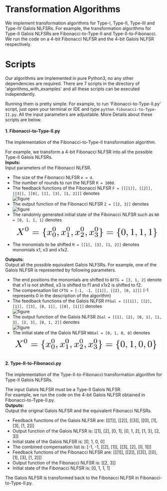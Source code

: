 # Transformation Algorithms
We implement transformation algorithms for Type-I, Type-II, Type-III and Type-IV Galois NLFSRs.
For example, the transformation algorithms for Type-II Galois NLFSRs are Fibonacci-to-Type-II and 
Type-II-to-Fibonacci. We run the code on a 4-bit Fibonacci 
NLFSR and the 4-bit Galois NLFSR respectively.

# Scripts
Our algorithms are implemented in pure Python3, no any other
dependencies are required. There are 7 scripts in the directory
of 'algorithms_with_examples' and all these scripts can be executed independently.

Running them is pretty simple. For example, to run 'Fibonacci-to-Type-II.py' script, just
open your terminal or IDE and type `python Fibonacci-to-Type-II.py`. All the input
parameters are adjustable. More Details about these scripts are below.

#### 1. Fibonacci-to-Type-II.py
The implementation of the Fibonacci-to-Type-II transformation algorithm. <br>

For example, we transform a 4-bit Fibonacci NLFSR into all the possible
Type-II Galois NLFSRs. <br>
**Inputs:** <br>
Input parameters of the Fibonacci NLFSR. <br>
* The size of the Fibonacci NLFSR `n = 4`.
* The number of rounds to run the NLFSR `R = 1000`.
* The feedback functions of the Fibonacci NLFSR
`F = [[[1]], [[2]], [[3]], [[0], [1], [3], [1, 2]]]` denotes <br>
![figure](figures/fig_8.png) <br>
* The output function of the Fibonacci NLFSR `Z = [[2, 3]]` denotes <br>
![figure](figures/fig_9.png) <br>
* The randomly generated initial state of the Fibonacci NLFSR such as
`N0 = [0, 1, 1, 1]` denotes <br>
![figure](figures/fig_3.png) <br>
* The monomials to be shifted `M = [[1], [3], [1, 2]]` denotes monomials
x1, x3 and x1x2.

**Outputs:** <br>
Output all the possible equivalent Galois NLFSRs. For example, one of
the Galois NLFSR is represented by following parameters. <br>
* The end positions the monomials are shifted to `BFTG = [3, 1, 2]`
denote that x1 is not shifted, x3 is shifted to f1 and x1x2 is shifted to f2. <br>
* The compensation list `CFTG = [-1, -1, [[1]], [[2], [0, 1]]]` (-1 represents 0 in the description of the algorithm) <br>
* The feedback functions of the Galois NLFSR
`FFGal = [[[1]], [[2], [1]], [[3], [0, 1]], [[0], [1]]]` denotes <br>
![figure](figures/fig_10.png) <br>
* The output function of the Galois NLFSR `ZGal = [[1], [2], [0, 1], [1, 3], [2, 3], [0, 1, 2]]` denotes <br>
![figure](figures/fig_11.png) <br>
* The initial state of the Galois NLFSR `N0Gal = [0, 1, 0, 0]` denotes <br>
![figure](figures/fig_6.png)

#### 2. Type-II-to-Fibonacci.py
The implementation of the Type-II-to-Fibonacci transformation algorithm
for Type-II Galois NLFSRs. <br>

The input Galois NLFSR must be a Type-II Galois NLFSR. <br>
For example, we run the code on the 4-bit Galois NLFSR obtained in Fibonacci-to-Type-II.py. <br>
**Outputs:** <br>
Output the original Galois NLFSR and the equivalent Fibonacci NLFSRs. <br>
* Feedback functions of the Galois NLFSR are:  [[[1]], [[2]], [[3]], [[0], [1], [3], [1, 2]]] <br>
* Output function of the Galois NLFSR is:  [[1], [2], [0, 1], [0, 1, 2], [1, 3], [2, 3]] <br>
* Initial state of the Galois NLFSR is:  [0, 1, 0, 0] <br>
* The combined compensation list is:  [-1, -1, [[2], [1]], [[3], [2], [0, 1]]] <br>
* Feedback functions of the Fibonacci NLFSR are:  [[[1]], [[2]], [[3]], [[0], [1], [3], [1, 2]]] <br>
* Output function of the Fibonacci NLFSR is:  [[2, 3]]
* Initial state of the Fibonacci NLFSR is:  [0, 1, 1, 1] <br>

The Galois NLFSR is transformed back to the Fibonacci NLFSR in Fibonacci-to-Type-II.py. <br>
